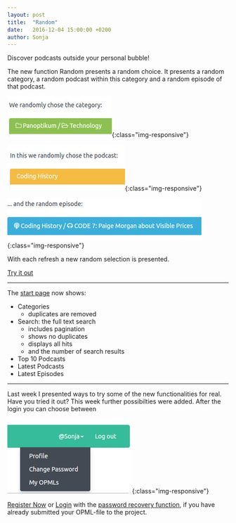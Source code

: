```yaml
---
layout: post
title:  "Random"
date:   2016-12-04 15:00:00 +0200
author: Sonja
---
```


Discover podcasts outside your personal bubble!

The new function Random presents a random choice. It presents a random category, a random podcast within this category and a random episode of that podcast.

![random1](/img/random1.jpg){:class="img-responsive"}

![random1](/img/random2.jpg){:class="img-responsive"}

![random1](/img/random3.jpg){:class="img-responsive"}

With each refresh a new random selection is presented.

[Try it out](https://panoptikum.social/random)
<hr/>

The [start page](https://panoptikum.social/) now shows:
* Categories
  * duplicates are removed
* Search: the full text search
  * includes pagination
  * shows no duplicates
  * displays all hits
  * and the number of search results
* Top 10 Podcasts
* Latest Podcasts
* Latest Episodes
<hr/>

Last week I presented ways to try some of the new functionalities for real. Have you tried it out? This week further possibilties were added. After the login you can choose between

![profile](/img/profile.jpg){:class="img-responsive"}

[Register Now](https://panoptikum.social/users/new) or [Login](https://panoptikum.social/sessions/new) with the [password recovery function](https://panoptikum.social/forgot_password), if you have already submitted your OPML-file to the project.
